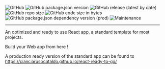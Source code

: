 <img src="https://user-images.githubusercontent.com/47371276/123467425-c9d55200-d5f0-11eb-83e8-5502a0e6cdd8.png" alt="" />

![GitHub](https://img.shields.io/github/license/CianciarusoCataldo/react-ready-to-go?color=dark&label=%20license) 
![GitHub package.json version](https://img.shields.io/github/package-json/v/CianciarusoCataldo/react-ready-to-go?label=Latest%20version)
![GitHub release (latest by date)](https://img.shields.io/github/v/release/CianciarusoCataldo/react-ready-to-go?label=Stable%20release)
![GitHub repo size](https://img.shields.io/github/repo-size/CianciarusoCataldo/react-ready-to-go)
![GitHub code size in bytes](https://img.shields.io/github/languages/code-size/CianciarusoCataldo/react-ready-to-go?label=Code%20size) 
![GitHub package.json dependency version (prod)](https://img.shields.io/github/package-json/dependency-version/CianciarusoCataldo/react-ready-to-go/react?label=React%20version)
![Maintenance](https://img.shields.io/maintenance/yes/2021?label=Maintanined)

--- 

An optimized and ready to use React app, a standard template for most projects.

Build your Web app from here !

A production ready version of the standard app can be found to https://cianciarusocataldo.github.io/react-ready-to-go/
